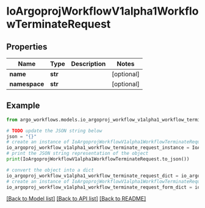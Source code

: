 # IoArgoprojWorkflowV1alpha1WorkflowTerminateRequest


## Properties

Name | Type | Description | Notes
------------ | ------------- | ------------- | -------------
**name** | **str** |  | [optional] 
**namespace** | **str** |  | [optional] 

## Example

```python
from argo_workflows.models.io_argoproj_workflow_v1alpha1_workflow_terminate_request import IoArgoprojWorkflowV1alpha1WorkflowTerminateRequest

# TODO update the JSON string below
json = "{}"
# create an instance of IoArgoprojWorkflowV1alpha1WorkflowTerminateRequest from a JSON string
io_argoproj_workflow_v1alpha1_workflow_terminate_request_instance = IoArgoprojWorkflowV1alpha1WorkflowTerminateRequest.from_json(json)
# print the JSON string representation of the object
print(IoArgoprojWorkflowV1alpha1WorkflowTerminateRequest.to_json())

# convert the object into a dict
io_argoproj_workflow_v1alpha1_workflow_terminate_request_dict = io_argoproj_workflow_v1alpha1_workflow_terminate_request_instance.to_dict()
# create an instance of IoArgoprojWorkflowV1alpha1WorkflowTerminateRequest from a dict
io_argoproj_workflow_v1alpha1_workflow_terminate_request_form_dict = io_argoproj_workflow_v1alpha1_workflow_terminate_request.from_dict(io_argoproj_workflow_v1alpha1_workflow_terminate_request_dict)
```
[[Back to Model list]](../README.md#documentation-for-models) [[Back to API list]](../README.md#documentation-for-api-endpoints) [[Back to README]](../README.md)


